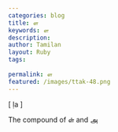 ```yaml
---
categories: blog
title: ள
keywords: ள
description: 
author: Tamilan
layout: Ruby
tags: 
 
permalink: ள
featured: /images/ttak-48.png
---
```

  
[ ḷa ]  
  
The compound of ள் and அ